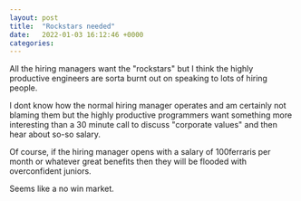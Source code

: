 ```yaml
---
layout: post
title:  "Rockstars needed"
date:   2022-01-03 16:12:46 +0000
categories: 
---
```


All the hiring managers want the "rockstars" but I think the highly productive engineers are sorta burnt out on speaking to lots of hiring people. 

I dont know how the normal hiring manager operates and am certainly not blaming them but the highly productive programmers want something more interesting than a 30 minute call to discuss "corporate values" and then hear about so-so salary. 

Of course, if the hiring manager opens with a salary of 100ferraris per month or whatever great benefits then they will be flooded with overconfident juniors. 

Seems like a no win market.
